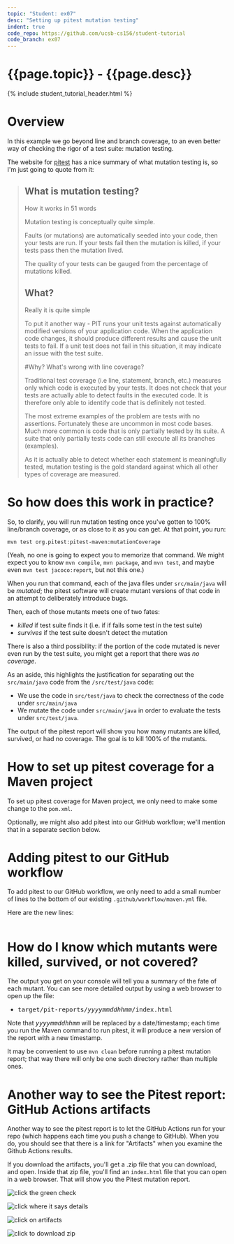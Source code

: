 ```yaml
---
topic: "Student: ex07"
desc: "Setting up pitest mutation testing"
indent: true
code_repo: https://github.com/ucsb-cs156/student-tutorial
code_branch: ex07
---
```


# {{page.topic}} - {{page.desc}}

{% include student_tutorial_header.html %}

# Overview

In this example we go beyond line and branch coverage,
to an even better way of checking the rigor of a test suite:
mutation testing.

The website for [pitest](https://pitest.org) has a nice summary
of what mutation testing is, so I'm just going to quote from it:

> ## What is mutation testing?
> How it works in 51 words
>
> Mutation testing is conceptually quite simple.
>
> Faults (or mutations) are automatically seeded into your code, 
> then your tests are run. If your tests fail then the mutation 
> is killed, if your tests pass then the mutation lived.
>
> The quality of your tests can be gauged from the percentage of 
> mutations killed.
> 
> ## What?
> Really it is quite simple
>
> To put it another way - PIT runs your unit tests against 
> automatically modified versions of your application code. When
> the application code changes, it should produce different 
> results and cause the unit tests to fail. If a unit test does
> not fail in this situation, it may indicate an issue with the
>  test suite.
>
> #Why?
> What's wrong with line coverage?
>
> Traditional test coverage (i.e line, statement, branch, etc.)
> measures only which code is executed by your tests. It does
>  not check that your tests are actually able to detect faults
> in the executed code. It is therefore only able to identify
> code that is definitely not tested.
>
> The most extreme examples of the problem are tests with no 
> assertions. Fortunately these are uncommon in most code bases.
> Much more common is code that is only partially tested by its
> suite. A suite that only partially tests code can still
> execute all its branches (examples).
>
> As it is actually able to detect whether each statement is 
> meaningfully tested, mutation testing is the gold standard
> against which all other types of coverage are measured.

# So how does this work in practice?

So, to clarify, you will run mutation testing once you've
gotten to 100% line/branch coverage, or as close to it as
you can get.  At that point, you run:

```
mvn test org.pitest:pitest-maven:mutationCoverage
```

(Yeah, no one is going to expect you to memorize that command.
We might expect you to know `mvn compile`, `mvn package`, and `mvn test`, and maybe even `mvn test jacoco:report`, but not this one.)

When you run that command, each of the java files under `src/main/java` will be *mutated*; the pitest software will create mutant versions of that code in an attempt to deliberately introduce bugs.

Then, each of those mutants meets one of two fates:
* *killed* if test suite finds it (i.e. if if fails some test in the test suite)
* *survives* if the test suite doesn't detect the mutation

There is also a third possibility: if the portion of the code mutated is never even run by the test suite, you might get a report that
there was *no coverage*.

As an aside, this highlights the justification for separating out the
`src/main/java` code from the `/src/test/java` code: 
* We use the code in `src/test/java` to check the correctness of
  the code under `src/main/java`
* We mutate the code under `src/main/java` in order to evaluate the
  tests under `src/test/java`.

  
The output of the pitest report will show you how many mutants are killed, survived, or had no coverage.  The goal is to kill 100% of the mutants.

# How to set up pitest coverage for a Maven project

To set up pitest coverage for Maven project, we only need to make some
change to the `pom.xml`.

Optionally, we might also add pitest into our GitHub workflow; we'll mention that
in a separate section below.



# Adding pitest to our GitHub workflow

To add pitest to our GitHub workflow, we only need to add a small number of lines 
to the bottom of our existing `.github/workflow/maven.yml` file.

Here are the new lines:

```

```


# How do I know which mutants were killed, survived, or not covered?

The output you get on your console will tell you a summary
of the fate of each mutant.   You can see more detailed output by using a web browser to open up the file:

* <tt>target/pit-reports/<i>yyyymmddhhmm</i>/index.html</tt>

Note that <tt><i>yyyymmddhhmm</i></tt> will be replaced by a date/timestamp; each time you run the Maven command to run
pitest, it will produce a new version of the report with a new timestamp.  

It may be convenient to use `mvn clean` before running a pitest mutation report; that way there will only be one such directory rather than multiple ones.

# Another way to see the Pitest report: GitHub Actions artifacts

Another way to see the pitest report is to let the GitHub Actions run for your
repo (which happens each time you push a change to GitHub).   When you do, you should
see that there is a link for "Artifacts" when you examine the Github Actions results.

If you download the artifacts, you'll get a .zip file that you can download, and
open.  Inside that zip file, you'll find an `index.html` file that you can open in a
web browser.  That will show you the Pitest mutation report.

![click the green check](click-green-check-50.png)

![click where it says details](click-details-50.png)

![click on artifacts](click-artifacts-50.png)

![click to download zip](click-to-download-zip-50.png)
